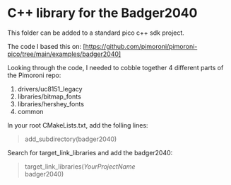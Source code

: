 # C++ library for the Badger2040

This folder can be added to a standard pico c++ sdk project.

The code I based this on:
[https://github.com/pimoroni/pimoroni-pico/tree/main/examples/badger2040]

Looking through the code, I needed to cobble together 4 different parts of the Pimoroni repo:
1. drivers/uc8151_legacy
2. libraries/bitmap_fonts
3. libraries/hershey_fonts
4. common

In your root CMakeLists.txt, add the folling lines:
> add_subdirectory(badger2040)

Search for target_link_libraries and add the badger2040:
> target_link_libraries(*YourProjectName*  
>         badger2040)
